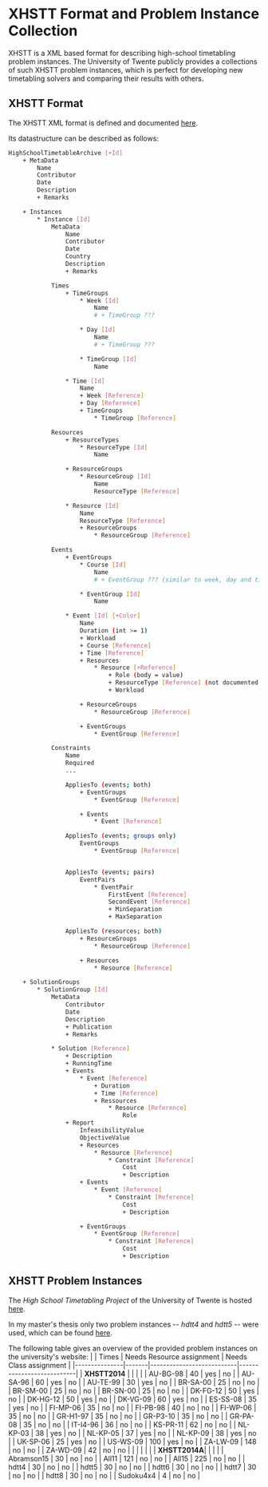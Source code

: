 # XHSTT Format and Problem Instance Collection
XHSTT is a XML based format for describing high-school timetabling problem
instances. The University of Twente publicly provides a collections of such
XHSTT problem instances, which is perfect for developing new timetabling
solvers and comparing their results with others.

## XHSTT Format
The XHSTT XML format is defined and documented
[here](http://jeffreykingston.id.au/cgi-bin/hseval.cgi?op=spec).

Its datastructure can be described as follows:
```sh
HighSchoolTimetableArchive [+Id]
    + MetaData
        Name
        Contributor
        Date
        Description
        + Remarks

    + Instances
        * Instance [Id]
            MetaData
                Name
                Contributor
                Date
                Country
                Description
                + Remarks

            Times
                + TimeGroups
                    * Week [Id]
                        Name
                        # + TimeGroup ???

                    * Day [Id]
                        Name
                        # + TimeGroup ???

                    * TimeGroup [Id]
                        Name

                * Time [Id]
                    Name
                    + Week [Reference]
                    + Day [Reference]
                    + TimeGroups
                        * TimeGroup [Reference]

            Resources
                + ResourceTypes
                    * ResourceType [Id]
                        Name

                + ResourceGroups
                    * ResourceGroup [Id]
                        Name
                        ResourceType [Reference]

                * Resource [Id]
                    Name
                    ResourceType [Reference]
                    + ResourceGroups
                        * ResourceGroup [Reference]

            Events
                + EventGroups
                    * Course [Id]
                        Name
                        # + EventGroup ??? (similar to week, day and timegroup)

                    * EventGroup [Id]
                        Name

                * Event [Id] [+Color]
                    Name
                    Duration (int >= 1)
                    + Workload
                    + Course [Reference]
                    + Time [Reference]
                    + Resources
                        * Resource [+Reference]
                            + Role (body = value)
                            + ResourceType [Reference] (not documented well)
                            + Workload

                    + ResourceGroups
                        * ResourceGroup [Reference]

                    + EventGroups
                        * EventGroup [Reference]

            Constraints
                Name
                Required
                ...

                AppliesTo (events; both)
                    + EventGroups
                        * EventGroup [Reference]

                    + Events
                        * Event [Reference]

                AppliesTo (events; groups only)
                    EventGroups
                        * EventGroup [Reference]


                AppliesTo (events; pairs)
                    EventPairs
                        * EventPair
                            FirstEvent [Reference]
                            SecondEvent [Reference]
                            + MinSeparation
                            + MaxSeparation

                AppliesTo (resources; both)
                    + ResourceGroups
                        * ResourceGroup [Reference]

                    + Resources
                        * Resource [Reference]

    + SolutionGroups
        * SolutionGroup [Id]
            MetaData
                Contributor
                Date
                Description
                + Publication
                + Remarks

            * Solution [Reference]
                + Description
                + RunningTime
                + Events
                    * Event [Reference]
                        + Duration
                        + Time [Reference]
                        + Ressources
                            * Resource [Reference]
                                Role
                + Report
                    InfeasibilityValue
                    ObjectiveValue
                    + Resources
                        * Resource [Reference]
                            * Constraint [Reference]
                                Cost
                                + Description
                    + Events
                        * Event [Reference]
                            * Constraint [Reference]
                                Cost
                                + Description

                    + EventGroups
                        * EventGroup [Reference]
                            * Constraint [Reference]
                                Cost
                                + Description

```

## XHSTT Problem Instances
The *High School Timetabling Project* of the University of Twente is hosted
[here](https://www.utwente.nl/en/eemcs/dmmp/hstt/).

In my master's thesis only two problem instances -- *hdtt4* and *hdtt5* --
were used, which can be found
[here](https://www.utwente.nl/en/eemcs/dmmp/hstt/archives/XHSTT-2014A/).

The following table gives an overview of the provided problem instances on
the university's website:
|               | Times | Needs Resource assignment | Needs Class assignment    |
|---------------|-------|---------------------------|---------------------------|
| **XHSTT2014** |       |                           |                           |
| AU-BG-98      |    40 | yes                       | no                        |
| AU-SA-96      |    60 | yes                       | no                        |
| AU-TE-99      |    30 | yes                       | no                        |
| BR-SA-00      |    25 | no                        | no                        |
| BR-SM-00      |    25 | no                        | no                        |
| BR-SN-00      |    25 | no                        | no                        |
| DK-FG-12      |    50 | yes                       | no                        |
| DK-HG-12      |    50 | yes                       | no                        |
| DK-VG-09      |    60 | yes                       | no                        |
| ES-SS-08      |    35 | yes                       | no                        |
| FI-MP-06      |    35 | no                        | no                        |
| FI-PB-98      |    40 | no                        | no                        |
| FI-WP-06      |    35 | no                        | no                        |
| GR-H1-97      |    35 | no                        | no                        |
| GR-P3-10      |    35 | no                        | no                        |
| GR-PA-08      |    35 | no                        | no                        |
| IT-I4-96      |    36 | no                        | no                        |
| KS-PR-11      |    62 | no                        | no                        |
| NL-KP-03      |    38 | yes                       | no                        |
| NL-KP-05      |    37 | yes                       | no                        |
| NL-KP-09      |    38 | yes                       | no                        |
| UK-SP-06      |    25 | yes                       | no                        |
| US-WS-09      |   100 | yes                       | no                        |
| ZA-LW-09      |   148 | no                        | no                        |
| ZA-WD-09      |   42  | no                        | no                        |
|               |       |                           |                           |
| **XHSTT2014A**|       |                           |                           |
| Abramson15    |    30 | no                        | no                        |
| All11         |   121 | no                        | no                        |
| All15         |   225 | no                        | no                        |
| hdtt4         |    30 | no                        | no                        |
| hdtt5         |    30 | no                        | no                        |
| hdtt6         |    30 | no                        | no                        |
| hdtt7         |    30 | no                        | no                        |
| hdtt8         |    30 | no                        | no                        |
| Sudoku4x4     |     4 | no                        | no                        |



